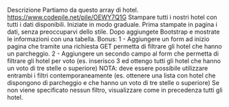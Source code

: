 Descrizione
Partiamo da questo array di hotel. https://www.codepile.net/pile/OEWY7Q1G
Stampare tutti i nostri hotel con tutti i dati disponibili.
Iniziate in modo graduale.
Prima stampate in pagina i dati, senza preoccuparvi dello stile.
Dopo aggiungete Bootstrap e mostrate le informazioni con una tabella.
Bonus:
1 - Aggiungere un form ad inizio pagina che tramite una richiesta GET permetta di filtrare gli hotel che hanno un parcheggio.
2 - Aggiungere un secondo campo al form che permetta di filtrare gli hotel per voto (es. inserisco 3 ed ottengo tutti gli hotel che hanno un voto di tre stelle o superiore)
NOTA: deve essere possibile utilizzare entrambi i filtri contemporaneamente (es. ottenere una lista con hotel che dispongono di parcheggio e che hanno un voto di tre stelle o superiore)
Se non viene specificato nessun filtro, visualizzare come in precedenza tutti gli hotel.